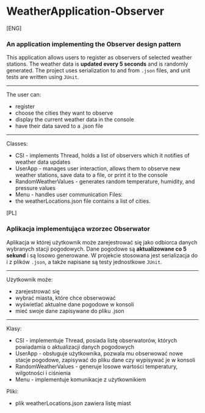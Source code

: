 # WeatherApplication-Observer

[ENG]
### An application implementing the Observer design pattern
This application allows users to register as observers of selected weather stations. The weather data is **updated every 5 seconds** and is randomly generated. The project uses serialization to and from `.json` files, and unit tests are written using `JUnit`.

---------------------------------------------
The user can:
- register
- choose the cities they want to observe
- display the current weather data in the console
- have their data saved to a .json file

---------------------------------------------
Classes:
- CSI - implements Thread, holds a list of observers which it notifies of weather data updates
- UserApp - manages user interaction, allows them to observe new weather stations, save data to a file, or print it to the console
- RandomWeatherValues - generates random temperature, humidity, and pressure values
- Menu - handles user communication
Files:
- the weatherLocations.json file contains a list of cities.

[PL]
### Aplikacja implementująca wzorzec Obserwator

Aplikacja w której użytkownik może zarejestrować się jako odbiorca danych wybranych stacji pogodowych.
Dane pogodowe są **aktualizowane co 5 sekund** i są losowo generowane.
W projekcie stosowana jest serializacja do i z plików `.json`, a także napisane są testy jednostkowe `JUnit`.


---------------------------------------------
Użytkownik może:
 - zarejestrować się
 - wybrać miasta, które chce obserwować
 - wyświetlać aktualne dane pogodowe w konsoli
 - mieć swoje dane zapisywane do pliku .json

--------------------------------------------
Klasy:
 - CSI - implementuje Thread, posiada listę obserwatorów, których powiadamia o aktualizacji danych pogodowych
 - UserApp - obsługuje użytkownika, pozwala mu obserwować nowe stacje pogodowe, zapisywać do pliku dane czy wypisywać je w konsoli
 - RandomWeatherValues - generuje losowe wartości temperatury, wilgotności i ciśnienia
 - Menu - implementuje komunikacje z użytkownikiem
 
Pliki:
 - plik weatherLocations.json zawiera listę miast
